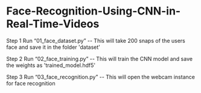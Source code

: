 # Face-Recognition-Using-CNN-in-Real-Time-Videos


Step 1 Run “01_face_dataset.py”
        -- This will take 200 snaps of the users face and save it in the folder 'dataset'


Step 2 Run “02_face_training.py”
        -- This will train the CNN model and save the weights as 'trained_model.hdf5'


Step 3 Run “03_face_recognition.py”
        -- This will open the webcam instance for face recognition



